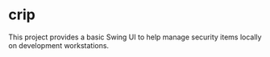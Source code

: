 # crip

This project provides a basic Swing UI to help manage security items locally on development workstations.
